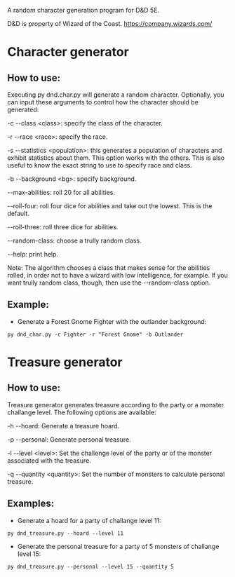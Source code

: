 
A random character generation program for D&amp;D 5E.

D&D is property of Wizard of the Coast. https://company.wizards.com/

# Character generator

## How to use:

Executing py dnd.char.py will generate a random character.
Optionally, you can input these arguments to control how the character should
be generated:

-c --class \<class\>: specify the class of the character.

-r --race \<race\>: specify the race.

-s --statistics \<population\>: this generates a population of characters and exhibit statistics about them. This option works with the others. This is also useful to know the exact string to use to specify race and class.

-b --background \<bg\>: specify background.

--max-abilities: roll 20 for all abilities.

--roll-four: roll four dice for abilities and take out the lowest. This is the default.

--roll-three: roll three dice for abilities.

--random-class: choose a trully random class.

--help: print help.

Note: The algorithm chooses a class that makes sense for the abilities rolled,
in order not to have a wizard with low intelligence, for example.  If you want
trully random class, though, then use the --random-class option.


## Example:

- Generate a Forest Gnome Fighter with the outlander background:
```
py dnd_char.py -c Fighter -r "Forest Gnome" -b Outlander
```

# Treasure generator

## How to use:

Treasure generator generates treasure according to the party or a monster
challange level. The following options are available:

-h --hoard: Generate a treasure hoard.

-p --personal: Generate personal treasure.

-l --level \<level\>: Set the challenge level of the party or of the monster associated with the treasure.

-q --quantity \<quantity\>: Set the number of monsters to calculate personal treasure.

## Examples:

- Generate a hoard for a party of challange level 11:
```
py dnd_treasure.py --hoard --level 11
```

- Generate the personal treasure for a party of 5 monsters of challange level 15:
```
py dnd_treasure.py --personal --level 15 --quantity 5
```
